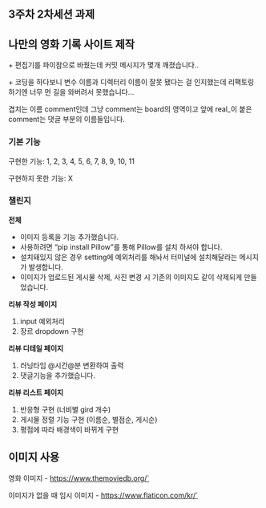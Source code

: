 ## 3주차 2차세션 과제

## 나만의 영화 기록 사이트 제작

\+
편집기를 파이참으로 바꿨는데 커밋 메시지가 몇개 깨졌습니다..

\+
코딩을 하다보니 변수 이름과 디렉터리 이름이 잘못 됐다는 걸 인지했는데 리팩토링 하기엔 너무 먼 길을 와버려서 못했습니다...

겹치는 이름 comment인데 그냥 comment는 board의 영역이고 앞에 real_이 붙은 comment는 댓글 부분의 이름들입니다.

### 기본 기능

구현한 기능: 1, 2, 3, 4, 5, 6, 7, 8, 9, 10, 11

구현하지 못한 기능: X

### 챌린지

**전체**

- 이미지 등록을 기능 추가했습니다.
- 사용하려면 “pip install Pillow”를 통해 Pillow를 설치 하셔야 합니다.
- 설치돼있지 않은 경우 setting에 예외처리를 해놔서 터미널에 설치해달라는 메시지가 발생합니다.
- 이미지가 업로드된 게시물 삭제, 사진 변경 시 기존의 이미지도 같이 삭제되게 만들었습니다.


**리뷰 작성 페이지**

1. input 예외처리
2. 장르 dropdown 구현

**리뷰 디테일 페이지**

1. 러닝타임 @시간@분 변환하여 출력
2. 댓글기능을 추가했습니다.

**리뷰 리스트 페이지**

1. 반응형 구현 (너비별 gird 개수)
2. 게시물 정렬 기능 구현 (이름순, 별점순, 게시순)
3. 평점에 따라 배경색이 바뀌게 구현

## 이미지 사용

영화 이미지 - https://www.themoviedb.org/`

이미지가 없을 때 임시 이미지 - https://www.flaticon.com/kr/`
